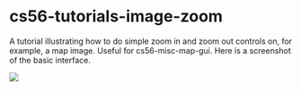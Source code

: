 cs56-tutorials-image-zoom
=========================

A tutorial illustrating how to do simple zoom in and zoom out controls on, for example, a map image.   Useful for cs56-misc-map-gui. Here is a screenshot of the basic interface.

![](http://i.imgur.com/wkrgg1z.png)
